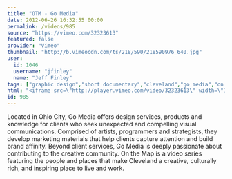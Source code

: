 ```yaml
---
title: "OTM - Go Media"
date: 2012-06-26 16:32:55 00:00
permalink: /videos/985
source: "https://vimeo.com/32323613"
featured: false
provider: "Vimeo"
thumbnail: "http://b.vimeocdn.com/ts/218/590/218590976_640.jpg"
user:
  id: 1046
  username: "jfinley"
  name: "Jeff Finley"
tags: ["graphic design","short documentary","cleveland","go media","on the map"]
html: "<iframe src=\"http://player.vimeo.com/video/32323613\" width=\"1280\" height=\"720\" frameborder=\"0\" webkitAllowFullScreen mozallowfullscreen allowFullScreen></iframe>"
id: 985
---
```


Located in Ohio City, Go Media offers design services, products and knowledge for clients who seek unexpected and compelling visual communications. Comprised of artists, programmers and strategists, they develop marketing materials that help clients capture attention and build brand affinity. Beyond client services, Go Media is deeply passionate about contributing to the creative community.
On the Map is a video series featuring the people and places that make Cleveland a creative, culturally rich, and inspiring place to live and work.